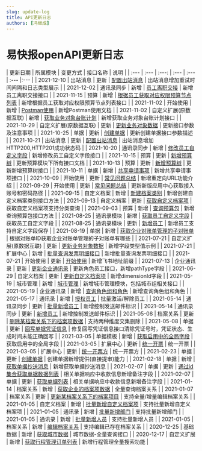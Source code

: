 ```yaml
---
slug: update-log
title: API更新日志
authors: [冯继成]
---
```


# 易快报openAPI更新日志

| 更新日期 | 所属模块 | 变更方式 | 接口名称 | 说明 |
| :--- | :--- | :---: | :--- | :--- | :--- |:--- |
| 2021-12-10 | 出站消息    | 更新 | [配置出站消息](/outbound-message/outbound-new.md) | 出站消息增加重试时间间隔和日志类型展示 |
| 2021-12-02 | 通讯录同步   | 新增 | [员工离职交接](/contacts/relay-staff.md) | 新增员工离职交接接口 |
| 2021-11-15 | 预算        | 新增 | [根据员工获取对应权限预算节点列表](/budget/get-BudgetsDetails-ByStaff.md) | 新增根据员工获取对应权限预算节点列表接口 |
| 2021-11-02 | 开始使用     | 新增 | [Postman使用](/getting-started/postman-use.md) | 新增Postman使用文档 |
| 2021-11-02 | 自定义扩展(原数据互联) | 新增 | [获取业务对象台账计划](/datalink/get-entity-plan.md) | 新增获取业务对象台账计划接口 |
| 2021-10-29 | 自定义扩展(原数据互联) | 更新 | [更新业务对象数据](/datalink/update-entity-data.md) | 更新接口参数及注意事项 |
| 2021-10-25 | 单据        | 更新 | [创建单据](/flows/creat-and-save.md) |  更新创建单据接口参数描述 |
| 2021-10-21 | 出站消息     | 更新 | [配置出站消息](/outbound-message/outbound-new.md) |  出站消息增加HTTP200,HTTP201成功状态码 |
| 2021-10-20 | 通讯录同步   | 新增 | [修改员工自定义字段](/contacts/update-staffs-customFields.md) |  新增修改员工自定义字段接口	|
| 2021-10-15 | 预算        | 更新  |  [新增预算树](/budget/add-budget.md)  |  更新预算模块下所有接口文档	|
| 2021-10-13 | 预算        | 更新  |  [新增预算树](/budget/add-budget.md)  |  更新新增预算树接口	|
| 2021-10-11 | 单据        | 新增  |  [共享申请事项](/flows/share-requisition.md)  |  新增共享申请事项接口	|
| 2021-10-09 | 开始使用     | 更新  |  [常见问题总结](/getting-started/question-answer.md)  |  新增重定向URL功能介绍	|
| 2021-09-29 | 开始使用     | 更新  |  [常见问题总结](/getting-started/question-answer.md)  |  更新新版应用中心获取接入账号和密码路径	|
| 2021-09-15 | 自定义档案   | 新增  |  [新建档案类别](/dimensions/create-dimensions.md)  |  新增创建自定义档案类别接口方法	|
| 2021-09-13 | 自定义档案   | 更新  |  [获取自定义档案项](/dimensions/get-dimension-items.md)  |  获取自定义档案项支持分类查询	|
| 2021-09-03 | 预算        | 新增  |  [查询预算包](/budget/search-budget-node.md)  |  新增查询预算包接口方法	|
| 2021-08-25 | 通讯录模块   | 新增  |  [获取员工自定义字段](/contacts/getAllCustomeProperty.md)  |  获取员工自定义字段	|
| 2021-08-25 | 通讯录模块   | 更新  |  [新增员工](/contacts/add-staffs.md)  |  新增员工支持自定义字段保存	|
| 2021-08-19 | 单据        | 新增  |  [获取企业对账单管理的子对账单](/flows/get-flow-by-checkingId.md)  |  根据对账单ID获取企业对账单管理的子对账单有哪些	|
| 2021-07-21 | 自定义扩展(原数据互联) |  更新   |  [更新业务对象数据](/datalink/update-entity-data.md)  |  新增字段类型值示例	|
| 2021-07-21 | 扩展中心     |  新增   |  [批量查询发票明细接口](/datalink/get-entity-invoic-details-batch.md)  |  新增批量查询发票明细接口	|
| 2021-07-21 | 开始使用     |  更新   |  [开始使用](/getting-started/origin.md)  |  新增飞书地址前缀	|
| 2021-07-13 | 企业通讯录   |  更新   |  [更新企业通讯录](/corporation/update-roles.md)  |  更新角色员工接口，新增pathType字段	|
| 2021-06-29 | 自定义档案   |  更新   |  [更新自定义档案项](/dimensions/update-dimension-items.md)  |  新增dimensionId字段	|
| 2021-05-19 | 城市管理     |  新增   |  [城市管理](/city/info.md)  |  新增城市管理模块，包括城市组相关接口	|
| 2021-05-19 | 企业通讯录   |  新增   |  [查询角色组和角色](/corporation/get-roles-group.md)  |  新增查询角色组和角色	|
| 2021-05-17 | 通讯录      |  新增   |  [授权员工](/contacts/auth-staffs.md)  |   批量激活/解除员工	|
| 2021-05-14 | 通讯录同步   | 更新   |  [批量新增员工](/contacts/batch-add-staffs.html)   |   新增控制发送邮件标识	|
| 2021-05-14 | 通讯录同步   | 更新   |  [新增员工](/contacts/add-staffs.html)   |   新增控制发送邮件标识	|
| 2021-05-08 | 档案关系     | 更新   |  [删除某档案关系下的档案项数据](/recordLink/delete-dimension-relation-items.html)   |   支持两种维度交集删除	|
| 2021-05-08 | 单据        | 更新   |  [回写单据凭证信息](/flows/voucher-write-back.html)   |   修复回写凭证信息接口清除凭证号时，凭证状态、生成时间未能正确回写 |
| 2021-03-05 | 单据模板     |  新增   |  [获取启用中的全局字段](/forms/get-customs-param.md) |   获取启用中的全局字段	|
| 2021-03-05 | 扩展中心     |  更新   |  [统一开票](/datalink/get-entity-unify-invoice.html) |   统一开票	|
| 2021-03-05 | 扩展中心     |  更新   |  [统一开票方](/datalink/get-entity-unify-corporation.html) |   统一开票方	|
| 2021-02-23 | 单据	      |  更新   |  [创建单据](/flows/creat-and-save.html) |   创建单据新增提供(直接提审)能力	|
| 2021-02-18 | 单据	      |  新增   |  [获取单据抄送消息](/flows/get-carboncopy.html) |   新增获取单据抄送消息	|
| 2021-02-07 | 单据	      |  更新   |  [通过id集合获取单据数据列表](/flows/get-forms-sequences-ids.html) |   相关单据响应中收款信息新增备注字段	|
| 2021-02-07 | 单据	      |  更新   |  [获取单据列表](/flows/get-forms-sequences.html) |   相关单据响应中收款信息新增备注字段	|
| 2021-01-14 | 档案关系	  |  新增   |  [获取企业的档案项数据](/recordLink/query-all-relation-items.html) |   全量查询档案关系	|
| 2021-01-07 | 档案关系	  |  更新   |  [更新某档案关系下的档案项目](/recordLink/update-dimension-relation-items.html) |   支持全量/增量编辑档案关系 |
| 2021-01-05 | 自定义档案	  |  新增   |  [批量新增自定义档案项](/dimensions/batch-creat-dimension-items.html)  |   支持批量新增自定义档案项 |
| 2021-01-05 | 通讯录      |  新增  |  [批量新增部门](/contacts/batch-add-departments.html)		  |   支持批量新增部门	|
| 2021-01-05 | 通讯录	  |  新增   |  [批量新增人员](/contacts/batch-add-staffs.html)  |   支持批量新增人员	|
| 2021-01-05 | 档案关系     |  新增   |  [编辑档案关系](/recordLink/edit-dimension-relation-items.html)   |   支持编辑已存在档案关系	|
| 2020-12-25 | 基础数据     |  新增   |  [获取城市数据](/basedata/get-basedata-city.html)   |   城市数据-全量查询接口	|
| 2020-12-17 | 自定义扩展   | 新增   |  [获取行程管理订单列表](/datalink/get-tripManager-order.html)   |   新增行程管理全量搜索功能	|


